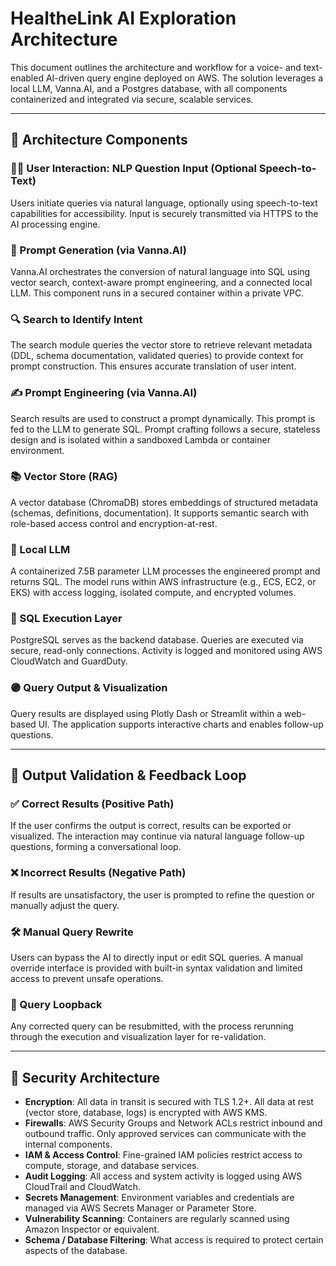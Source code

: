 

# HealtheLink AI Exploration Architecture

This document outlines the architecture and workflow for a voice- and text-enabled AI-driven query engine deployed on AWS. The solution leverages a local LLM, Vanna.AI, and a Postgres database, with all components containerized and integrated via secure, scalable services.

---

## 🔷 Architecture Components

### 🧑‍💬 User Interaction: NLP Question Input (Optional Speech-to-Text)

Users initiate queries via natural language, optionally using speech-to-text capabilities for accessibility. Input is securely transmitted via HTTPS to the AI processing engine.

### 🧠 Prompt Generation (via Vanna.AI)

Vanna.AI orchestrates the conversion of natural language into SQL using vector search, context-aware prompt engineering, and a connected local LLM. This component runs in a secured container within a private VPC.

### 🔍 Search to Identify Intent

The search module queries the vector store to retrieve relevant metadata (DDL, schema documentation, validated queries) to provide context for prompt construction. This ensures accurate translation of user intent.

### ✍️ Prompt Engineering (via Vanna.AI)

Search results are used to construct a prompt dynamically. This prompt is fed to the LLM to generate SQL. Prompt crafting follows a secure, stateless design and is isolated within a sandboxed Lambda or container environment.

### 📚 Vector Store (RAG)

A vector database (ChromaDB) stores embeddings of structured metadata (schemas, definitions, documentation). It supports semantic search with role-based access control and encryption-at-rest.

### 🧠 Local LLM

A containerized 7.5B parameter LLM processes the engineered prompt and returns SQL. The model runs within AWS infrastructure (e.g., ECS, EC2, or EKS) with access logging, isolated compute, and encrypted volumes.

### 💾 SQL Execution Layer

PostgreSQL serves as the backend database. Queries are executed via secure, read-only connections. Activity is logged and monitored using AWS CloudWatch and GuardDuty.

### 🟣 Query Output & Visualization

Query results are displayed using Plotly Dash or Streamlit within a web-based UI. The application supports interactive charts and enables follow-up questions.

---

## 🧪 Output Validation & Feedback Loop

### ✅ Correct Results (Positive Path)

If the user confirms the output is correct, results can be exported or visualized. The interaction may continue via natural language follow-up questions, forming a conversational loop.

### ❌ Incorrect Results (Negative Path)

If results are unsatisfactory, the user is prompted to refine the question or manually adjust the query.

### 🛠️ Manual Query Rewrite

Users can bypass the AI to directly input or edit SQL queries. A manual override interface is provided with built-in syntax validation and limited access to prevent unsafe operations.

### 🔁 Query Loopback

Any corrected query can be resubmitted, with the process rerunning through the execution and visualization layer for re-validation.

---

## 🔐 Security Architecture

* **Encryption**: All data in transit is secured with TLS 1.2+. All data at rest (vector store, database, logs) is encrypted with AWS KMS.
* **Firewalls**: AWS Security Groups and Network ACLs restrict inbound and outbound traffic. Only approved services can communicate with the internal components.
* **IAM & Access Control**: Fine-grained IAM policies restrict access to compute, storage, and database services.
* **Audit Logging**: All access and system activity is logged using AWS CloudTrail and CloudWatch.
* **Secrets Management**: Environment variables and credentials are managed via AWS Secrets Manager or Parameter Store.
* **Vulnerability Scanning**: Containers are regularly scanned using Amazon Inspector or equivalent.
* **Schema / Database Filtering**:  What access is required to protect certain aspects of the database. 


